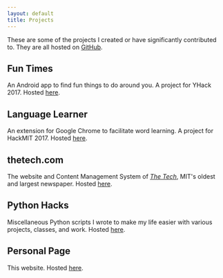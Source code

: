 ```yaml
---
layout: default
title: Projects
---
```

These are some of the projects I created or have significantly contributed to. They are all hosted on [GitHub](https://github.com/CyanoKobalamyne).

## Fun Times

An Android app to find fun things to do around you. A project for YHack 2017. Hosted [here](https://github.com/M1Hackers/FunTimes).

## Language Learner

An extension for Google Chrome to facilitate word learning. A project for HackMIT 2017. Hosted [here](https://https://github.com/M1Hackers/LanguageLearner).

## thetech.com

The website and Content Management System of _[The Tech](https://thetech.com)_, MIT's oldest and largest newspaper. Hosted [here](https://github.com/TheMITTech/prototype-rails).

## Python Hacks

Miscellaneous Python scripts I wrote to make my life easier with various projects, classes, and work. Hosted [here](https://github.com/CyanoKobalamyne/python-hacks).

## Personal Page

This website. Hosted [here](https://github.com/CyanoKobalamyne/CyanoKobalamyne.github.io).
